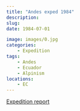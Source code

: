```yaml
---
title: "Andes exped 1984"
description: 
slug: 
date: 1984-07-01

image: images/0.jpg
categories:
    - Expedition
tags:
    - Andes
    - Ecuador
    - Alpinism
locations:
    - EC
---
```


[Expedition report](/documents/andes1984.pdf)
